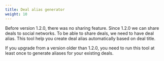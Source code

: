 ```yaml
---
title: Deal alias generator
weight: 10
---
```

Before version 1.2.0, there was no sharing feature. Since 1.2.0 we can share deals to social networks. To be able to share deals, we need to have deal alias. This tool help you create deal alias automatically based on deal title.

If you upgrade from a version older than 1.2.0, you need to run this tool at least once to generate aliases for your existing deals.
